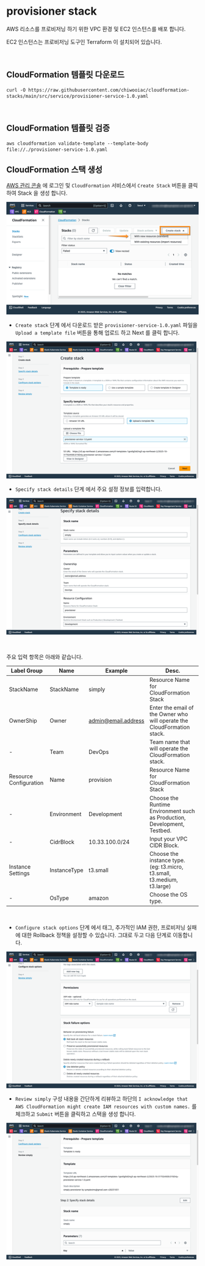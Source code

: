 # provisioner stack

AWS 리소스를 프로비저닝 하기 위한 VPC 환경 및 EC2 인스턴스를 배포 합니다.

EC2 인스턴스는 프로비저닝 도구인 Terraform 이 설치되어 있습니다.

<br>

## CloudFormation 템플릿 다운로드

```
curl -O https://raw.githubusercontent.com/chiwooiac/cloudformation-stacks/main/src/service/provisioner-service-1.0.yaml
```

<br>

## CloudFormation 템플릿 검증
```
aws cloudformation validate-template --template-body file://./provisioner-service-1.0.yaml
```

## CloudFormation 스택 생성

[AWS 관리 콘솔](https://console.aws.amazon.com/console/home) 에 로그인 및 `CloudFormation` 서비스에서 `Create Stack` 버튼을 클릭하여 Stack 을
생성 합니다.

![img.png](..%2F..%2F..%2Fimg%2Fimg.png)

- `Create stack` 단계 에서 다운로드 받은 `provisioner-service-1.0.yaml` 파일을 `Upload a template file` 버튼을 통해 업로드 하고 Next 를 클릭 합니다.

![img_5.png](..%2F..%2F..%2Fimg%2Fimg_5.png)

- `Specify stack details` 단계 에서 주요 설정 정보를 입력합니다.

![img_6.png](..%2F..%2F..%2Fimg%2Fimg_6.png)

<br>

주요 입력 항목은 아래와 같습니다.

| Label Group            | Name         | Example             | Desc.                                                                     |
|------------------------|--------------|---------------------|---------------------------------------------------------------------------|
| StackName              | StackName    | simply              | Resource Name for CloudFormation Stack                                    |
| OwnerShip              | Owner        | admin@email.address | Enter the email of the Owner who will operate the CloudFormation stack.   |
| -                      | Team         | DevOps              | Team name that will operate the CloudFormation stack.                     |
| Resource Configuration | Name         | provision           | Resource Name for CloudFormation Stack                                    |
| -                      | Environment  | Development         | Choose the Runtime Environment  such as Production, Development, Testbed. |
| -                      | CidrBlock    | 10.33.100.0/24      | Input your VPC CIDR Block.                                                |
| Instance Settings      | InstanceType | t3.small            | Choose the instance type. (eg: t3.micro, t3.small, t3.medium, t3.large)   |
| -                      | OsType       | amazon              | Choose the OS type.                                                       |


<br>


- `Configure stack options` 단계 에서 태그, 추가적인 IAM 권한, 프로비저닝 실패에 대한 Rollback 정책을 설정할 수 있습니다. 그대로 두고 다음 단계로 이동합니다.

![img_7.png](..%2F..%2F..%2Fimg%2Fimg_7.png)

- `Review simply` 구성 내용을 간단하게 리뷰하고 하단의 `I acknowledge that AWS CloudFormation might create IAM resources with custom names.` 를 체크하고 `Submit` 버튼을 클릭하고 스택을 생성 합니다.
 
![img_8.png](..%2F..%2F..%2Fimg%2Fimg_8.png)

